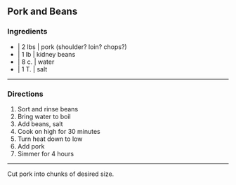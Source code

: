 ## Pork and Beans

### Ingredients

* | 2 lbs | pork (shoulder? loin? chops?)
* | 1 lb  | kidney beans
* | 8 c.  | water
* | 1 T.  | salt

---

### Directions

1. Sort and rinse beans
1. Bring water to boil
1. Add beans, salt
1. Cook on high for 30 minutes
1. Turn heat down to low
1. Add pork
1. Simmer for 4 hours

---

Cut pork into chunks of desired size.

